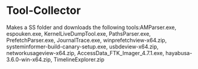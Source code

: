 # Tool-Collector
Makes a SS folder and downloads the following tools:AMParser.exe, espouken.exe, KernelLiveDumpTool.exe, PathsParser.exe, PrefetchParser.exe, JournalTrace.exe, winprefetchview-x64.zip, systeminformer-build-canary-setup.exe, usbdeview-x64.zip, networkusageview-x64.zip, AccessData_FTK_Imager_4.7.1.exe, hayabusa-3.6.0-win-x64.zip, TimelineExplorer.zip
